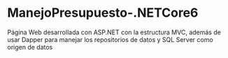# ManejoPresupuesto-.NETCore6
Página Web desarrollada con ASP.NET con la estructura MVC, además de usar Dapper para manejar los repositorios de datos y SQL Server como origen de datos
